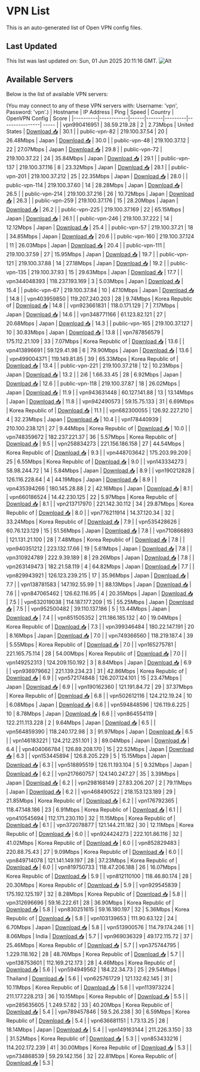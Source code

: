 # VPN List

This is an auto-generated list of Open VPN config files.

## Last Updated

This list was last updated on: Sun, 01 Jun 2025 20:11:16 GMT.
![Alt](https://repobeats.axiom.co/api/embed/186b98318ef1479477931607c1ad7d823f12451f.svg "Repobeats analytics image")

## Available Servers

Below is the list of available VPN servers:

(You may connect to any of these VPN servers with: Username: 'vpn', Password: 'vpn'.)
| Hostname | IP Address | Ping | Speed | Country | OpenVPN Config | Score |
|----------|------------|------|-------|---------|----------------| ----- |
| vpn990416951 | 38.59.219.28 | 2 | 2.73Mbps | United States | [Download 📥](./configs/server_0_US.ovpn) | 30.1 |
| public-vpn-82 | 219.100.37.54 | 20 | 26.48Mbps | Japan | [Download 📥](./configs/server_1_JP.ovpn) | 30.0 |
| public-vpn-48 | 219.100.37.12 | 22 | 27.07Mbps | Japan | [Download 📥](./configs/server_2_JP.ovpn) | 29.8 |
| public-vpn-72 | 219.100.37.22 | 24 | 35.84Mbps | Japan | [Download 📥](./configs/server_3_JP.ovpn) | 29.1 |
| public-vpn-137 | 219.100.37.116 | 8 | 23.32Mbps | Japan | [Download 📥](./configs/server_4_JP.ovpn) | 28.1 |
| public-vpn-201 | 219.100.37.212 | 25 | 22.35Mbps | Japan | [Download 📥](./configs/server_5_JP.ovpn) | 28.0 |
| public-vpn-114 | 219.100.37.60 | 14 | 28.28Mbps | Japan | [Download 📥](./configs/server_6_JP.ovpn) | 26.5 |
| public-vpn-214 | 219.100.37.216 | 26 | 10.72Mbps | Japan | [Download 📥](./configs/server_7_JP.ovpn) | 26.3 |
| public-vpn-259 | 219.100.37.176 | 15 | 28.20Mbps | Japan | [Download 📥](./configs/server_8_JP.ovpn) | 26.2 |
| public-vpn-225 | 219.100.37.169 | 22 | 65.15Mbps | Japan | [Download 📥](./configs/server_9_JP.ovpn) | 26.1 |
| public-vpn-246 | 219.100.37.222 | 14 | 12.12Mbps | Japan | [Download 📥](./configs/server_10_JP.ovpn) | 25.4 |
| public-vpn-57 | 219.100.37.21 | 18 | 34.85Mbps | Japan | [Download 📥](./configs/server_11_JP.ovpn) | 20.6 |
| public-vpn-160 | 219.100.37.124 | 11 | 26.03Mbps | Japan | [Download 📥](./configs/server_12_JP.ovpn) | 20.4 |
| public-vpn-111 | 219.100.37.59 | 27 | 15.95Mbps | Japan | [Download 📥](./configs/server_13_JP.ovpn) | 19.7 |
| public-vpn-121 | 219.100.37.88 | 14 | 27.18Mbps | Japan | [Download 📥](./configs/server_14_JP.ovpn) | 19.2 |
| public-vpn-135 | 219.100.37.93 | 15 | 29.63Mbps | Japan | [Download 📥](./configs/server_15_JP.ovpn) | 17.7 |
| vpn344048393 | 118.237.193.169 | 3 | 5.03Mbps | Japan | [Download 📥](./configs/server_16_JP.ovpn) | 15.4 |
| public-vpn-67 | 219.100.37.84 | 10 | 47.10Mbps | Japan | [Download 📥](./configs/server_17_JP.ovpn) | 14.8 |
| vpn403959850 | 119.207.240.203 | 28 | 9.74Mbps | Korea Republic of | [Download 📥](./configs/server_18_KR.ovpn) | 14.8 |
| vpn923661831 | 118.0.171.129 | 7 | 7.17Mbps | Japan | [Download 📥](./configs/server_19_JP.ovpn) | 14.6 |
| vpn348771166 | 61.123.82.121 | 27 | 20.68Mbps | Japan | [Download 📥](./configs/server_20_JP.ovpn) | 14.3 |
| public-vpn-165 | 219.100.37.127 | 10 | 30.83Mbps | Japan | [Download 📥](./configs/server_21_JP.ovpn) | 13.8 |
| vpn787856579 | 175.112.21.109 | 33 | 7.07Mbps | Korea Republic of | [Download 📥](./configs/server_22_KR.ovpn) | 13.6 |
| vpn413896691 | 59.129.41.98 | 6 | 79.90Mbps | Japan | [Download 📥](./configs/server_23_JP.ovpn) | 13.6 |
| vpn499004371 | 119.149.81.85 | 39 | 65.33Mbps | Korea Republic of | [Download 📥](./configs/server_24_KR.ovpn) | 13.4 |
| public-vpn-221 | 219.100.37.218 | 12 | 10.23Mbps | Japan | [Download 📥](./configs/server_25_JP.ovpn) | 13.2 |
| 2i6 | 1.66.33.45 | 28 | 6.92Mbps | Japan | [Download 📥](./configs/server_26_JP.ovpn) | 12.6 |
| public-vpn-118 | 219.100.37.87 | 18 | 26.02Mbps | Japan | [Download 📥](./configs/server_27_JP.ovpn) | 11.9 |
| vpn943631448 | 60.127.141.88 | 13 | 13.14Mbps | Japan | [Download 📥](./configs/server_28_JP.ovpn) | 11.8 |
| vpn942490573 | 59.15.75.133 | 31 | 6.69Mbps | Korea Republic of | [Download 📥](./configs/server_29_KR.ovpn) | 11.1 |
| vpn682300055 | 126.92.227.210 | 4 | 32.23Mbps | Japan | [Download 📥](./configs/server_30_JP.ovpn) | 10.4 |
| vpn178440939 | 210.100.238.121 | 27 | 9.44Mbps | Korea Republic of | [Download 📥](./configs/server_31_KR.ovpn) | 10.0 |
| vpn748359672 | 182.237.221.37 | 36 | 5.57Mbps | Korea Republic of | [Download 📥](./configs/server_32_KR.ovpn) | 9.5 |
| vpn258834273 | 221.156.186.158 | 27 | 44.54Mbps | Korea Republic of | [Download 📥](./configs/server_33_KR.ovpn) | 9.3 |
| vpn448703642 | 175.203.99.209 | 25 | 6.55Mbps | Korea Republic of | [Download 📥](./configs/server_34_KR.ovpn) | 9.0 |
| vpn143334273 | 58.98.244.72 | 14 | 5.84Mbps | Japan | [Download 📥](./configs/server_35_JP.ovpn) | 8.9 |
| vpn190212828 | 126.116.228.64 | 4 | 44.19Mbps | Japan | [Download 📥](./configs/server_36_JP.ovpn) | 8.9 |
| vpn435394266 | 180.145.28.88 | 2 | 42.16Mbps | Japan | [Download 📥](./configs/server_37_JP.ovpn) | 8.1 |
| vpn660186524 | 14.42.230.125 | 22 | 5.97Mbps | Korea Republic of | [Download 📥](./configs/server_38_KR.ovpn) | 8.1 |
| vpn213717970 | 221.142.30.112 | 34 | 29.87Mbps | Korea Republic of | [Download 📥](./configs/server_39_KR.ovpn) | 8.0 |
| vpn776211914 | 14.37.120.34 | 32 | 33.24Mbps | Korea Republic of | [Download 📥](./configs/server_40_KR.ovpn) | 7.9 |
| vpn535428626 | 60.76.123.129 | 15 | 51.56Mbps | Japan | [Download 📥](./configs/server_41_JP.ovpn) | 7.8 |
| vpn710866893 | 121.131.21.100 | 28 | 7.48Mbps | Korea Republic of | [Download 📥](./configs/server_42_KR.ovpn) | 7.8 |
| vpn940351212 | 223.132.17.66 | 19 | 5.61Mbps | Japan | [Download 📥](./configs/server_43_JP.ovpn) | 7.8 |
| vpn310924789 | 222.9.39.189 | 8 | 29.26Mbps | Japan | [Download 📥](./configs/server_44_JP.ovpn) | 7.8 |
| vpn263149473 | 182.21.58.119 | 4 | 64.82Mbps | Japan | [Download 📥](./configs/server_45_JP.ovpn) | 7.7 |
| vpn829943921 | 126.123.239.215 | 17 | 35.96Mbps | Japan | [Download 📥](./configs/server_46_JP.ovpn) | 7.7 |
| vpn138781583 | 147.192.55.99 | 1 | 88.13Mbps | Japan | [Download 📥](./configs/server_47_JP.ovpn) | 7.6 |
| vpn847065462 | 126.62.116.95 | 4 | 20.35Mbps | Japan | [Download 📥](./configs/server_48_JP.ovpn) | 7.5 |
| vpn632019038 | 114.187.177.209 | 15 | 55.25Mbps | Japan | [Download 📥](./configs/server_49_JP.ovpn) | 7.5 |
| vpn952500482 | 39.110.137.186 | 5 | 13.44Mbps | Japan | [Download 📥](./configs/server_50_JP.ovpn) | 7.4 |
| vpn851505352 | 211.186.185.132 | 40 | 19.04Mbps | Korea Republic of | [Download 📥](./configs/server_51_KR.ovpn) | 7.3 |
| vpn399346484 | 180.22.147.191 | 20 | 8.16Mbps | Japan | [Download 📥](./configs/server_52_JP.ovpn) | 7.0 |
| vpn749366560 | 118.219.187.4 | 39 | 5.55Mbps | Korea Republic of | [Download 📥](./configs/server_53_KR.ovpn) | 7.0 |
| vpn165275781 | 221.165.75.114 | 28 | 54.00Mbps | Korea Republic of | [Download 📥](./configs/server_54_KR.ovpn) | 7.0 |
| vpn149252313 | 124.209.150.192 | 3 | 8.84Mbps | Japan | [Download 📥](./configs/server_55_JP.ovpn) | 6.9 |
| vpn936979662 | 221.139.234.23 | 31 | 42.86Mbps | Korea Republic of | [Download 📥](./configs/server_56_KR.ovpn) | 6.9 |
| vpn572174848 | 126.207.124.101 | 15 | 23.47Mbps | Japan | [Download 📥](./configs/server_57_JP.ovpn) | 6.9 |
| vpn190162360 | 121.191.84.72 | 29 | 37.37Mbps | Korea Republic of | [Download 📥](./configs/server_58_KR.ovpn) | 6.8 |
| vpn502612116 | 124.212.19.24 | 10 | 6.08Mbps | Japan | [Download 📥](./configs/server_59_JP.ovpn) | 6.6 |
| vpn594848596 | 126.119.6.225 | 10 | 8.78Mbps | Japan | [Download 📥](./configs/server_60_JP.ovpn) | 6.6 |
| vpn864554119 | 122.211.113.228 | 2 | 9.64Mbps | Japan | [Download 📥](./configs/server_61_JP.ovpn) | 6.5 |
| vpn564859390 | 118.240.172.98 | 3 | 91.97Mbps | Japan | [Download 📥](./configs/server_62_JP.ovpn) | 6.5 |
| vpn146183221 | 124.212.251.101 | 3 | 89.04Mbps | Japan | [Download 📥](./configs/server_63_JP.ovpn) | 6.4 |
| vpn404066784 | 126.89.208.170 | 15 | 22.52Mbps | Japan | [Download 📥](./configs/server_64_JP.ovpn) | 6.3 |
| vpn153445894 | 126.8.205.229 | 5 | 15.15Mbps | Japan | [Download 📥](./configs/server_65_JP.ovpn) | 6.3 |
| vpn518895519 | 126.11.193.104 | 5 | 9.32Mbps | Japan | [Download 📥](./configs/server_66_JP.ovpn) | 6.2 |
| vpn217660757 | 124.140.247.27 | 35 | 3.39Mbps | Japan | [Download 📥](./configs/server_67_JP.ovpn) | 6.2 |
| vpn298168149 | 27.83.206.207 | 2 | 79.11Mbps | Japan | [Download 📥](./configs/server_68_JP.ovpn) | 6.2 |
| vpn468490522 | 218.153.123.189 | 29 | 21.85Mbps | Korea Republic of | [Download 📥](./configs/server_69_KR.ovpn) | 6.2 |
| vpn176792365 | 118.47.148.186 | 23 | 6.91Mbps | Korea Republic of | [Download 📥](./configs/server_70_KR.ovpn) | 6.1 |
| vpn410545694 | 112.171.230.110 | 32 | 11.15Mbps | Korea Republic of | [Download 📥](./configs/server_71_KR.ovpn) | 6.1 |
| vpn372078877 | 121.144.211.182 | 30 | 12.11Mbps | Korea Republic of | [Download 📥](./configs/server_72_KR.ovpn) | 6.0 |
| vpn924424273 | 222.101.86.116 | 32 | 41.02Mbps | Korea Republic of | [Download 📥](./configs/server_73_KR.ovpn) | 6.0 |
| vpn852829483 | 220.88.75.43 | 27 | 9.09Mbps | Korea Republic of | [Download 📥](./configs/server_74_KR.ovpn) | 6.0 |
| vpn849714078 | 121.141.149.197 | 28 | 37.23Mbps | Korea Republic of | [Download 📥](./configs/server_75_KR.ovpn) | 6.0 |
| vpn819750733 | 118.47.206.188 | 26 | 16.07Mbps | Korea Republic of | [Download 📥](./configs/server_76_KR.ovpn) | 5.9 |
| vpn812110100 | 118.46.80.174 | 28 | 20.30Mbps | Korea Republic of | [Download 📥](./configs/server_77_KR.ovpn) | 5.9 |
| vpn929545839 | 175.192.125.197 | 32 | 8.28Mbps | Korea Republic of | [Download 📥](./configs/server_78_KR.ovpn) | 5.8 |
| vpn312696696 | 59.16.222.61 | 28 | 36.90Mbps | Korea Republic of | [Download 📥](./configs/server_79_KR.ovpn) | 5.8 |
| vpn830251615 | 59.16.180.197 | 32 | 5.36Mbps | Korea Republic of | [Download 📥](./configs/server_80_KR.ovpn) | 5.8 |
| vpn103139653 | 111.90.63.122 | 24 | 6.70Mbps | Japan | [Download 📥](./configs/server_81_JP.ovpn) | 5.8 |
| vpn513900576 | 114.79.174.246 | 1 | 8.06Mbps | India | [Download 📥](./configs/server_82_IN.ovpn) | 5.7 |
| vpn969036329 | 49.172.115.72 | 37 | 25.46Mbps | Korea Republic of | [Download 📥](./configs/server_83_KR.ovpn) | 5.7 |
| vpn375744795 | 1.229.118.162 | 28 | 48.76Mbps | Korea Republic of | [Download 📥](./configs/server_84_KR.ovpn) | 5.7 |
| vpn138753601 | 112.169.212.173 | 28 | 4.46Mbps | Korea Republic of | [Download 📥](./configs/server_85_KR.ovpn) | 5.6 |
| vpn594949562 | 184.22.34.73 | 25 | 29.54Mbps | Thailand | [Download 📥](./configs/server_86_TH.ovpn) | 5.6 |
| vpn625761729 | 121.132.62.145 | 31 | 10.11Mbps | Korea Republic of | [Download 📥](./configs/server_87_KR.ovpn) | 5.6 |
| vpn113973224 | 211.177.228.213 | 36 | 10.15Mbps | Korea Republic of | [Download 📥](./configs/server_88_KR.ovpn) | 5.5 |
| vpn285635605 | 1.249.57.82 | 33 | 40.20Mbps | Korea Republic of | [Download 📥](./configs/server_89_KR.ovpn) | 5.4 |
| vpn789457846 | 59.5.26.238 | 30 | 6.59Mbps | Korea Republic of | [Download 📥](./configs/server_90_KR.ovpn) | 5.4 |
| vpn636681151 | 1.73.13.25 | 28 | 18.14Mbps | Japan | [Download 📥](./configs/server_91_JP.ovpn) | 5.4 |
| vpn149163144 | 211.226.3.150 | 33 | 31.52Mbps | Korea Republic of | [Download 📥](./configs/server_92_KR.ovpn) | 5.3 |
| vpn853433216 | 114.202.172.239 | 41 | 30.00Mbps | Korea Republic of | [Download 📥](./configs/server_93_KR.ovpn) | 5.3 |
| vpn734868539 | 59.29.142.156 | 32 | 22.81Mbps | Korea Republic of | [Download 📥](./configs/server_94_KR.ovpn) | 5.3 |
